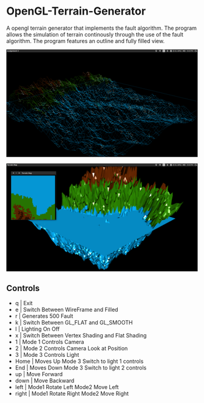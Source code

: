OpenGL-Terrain-Generator
========================
A opengl terrain generator that implements the fault algorithm. The program allows the simulation of terrain continously through the use of the fault algorithm. The program features an outline and fully filled view.


![Screen Shot of the outline view](/Terrain1.png "Terrain Generator")


![Screen Shot of the fully colored and textured view](/Terrain2.png "Terrain Generator")


Controls
--------
+ q    | Exit
+ e    | Switch Between WireFrame and Filled
+ r    | Generates 500 Fault
+ k    | Switch Between GL_FLAT and GL_SMOOTH
+ l    | Lighting On Off
+ x    | Switch Between Vertex Shading and Flat Shading
+ 1    | Mode 1 Controls Camera
+ 2    | Mode 2 Controls Camera Look at Position
+ 3    | Mode 3 Controls Light
+ Home | Moves Up Mode 3 Switch to light 1 controls
+ End  | Moves Down Mode 3 Switch to light 2 controls
+ up   | Move Forward
+ down | Move Backward
+ left | Mode1 Rotate Left Mode2 Move Left
+ right | Mode1 Rotate Right Mode2 Move Right
